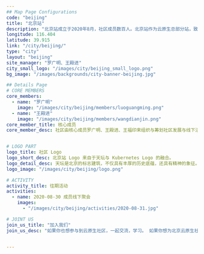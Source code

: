 ```yaml
---
## Map Page Configurations
code: "beijing"
title: "北京站"
description: "北京站成立于2020年8月，社区成员数百人。北京站作为云原生总部分站，致力于汇聚北京当地优秀云原生人才，连接云原生开源社区与开发者，促进云原生技术的交流和推广！站长：罗广明，王殿进。如何加入北京站，请点击下面【查看详情】。"
longitude: 116.404
latitude: 39.915
link: "/city/beijing/"
type: "city"
layout: "beijing"
site_manager: "罗广明、王殿进"
city_small_logo: "/images/city/beijing_small_logo.png"
bg_image: "/images/backgrounds/city-banner-beijing.jpg"

## Details Page
# CORE MEMBERS
core_members:
  - name: "罗广明"
    image: "/images/city/beijing/members/luoguangming.png"
  - name: "王殿进"
    image: "/images/city/beijing/members/wangdianjin.png"
core_member_title: 核心成员
core_member_desc: 社区由核心成员罗广明、王殿进、王福印来组织与筹划社区发展与线下活动等事宜。我们热爱开源事业，热爱云原生技术。希望有更多人加入社区，一起组织线下活动，在北京推广云原生技术。


# LOGO PART
logo_title: 社区 Logo
logo_short_desc: 北京站 Logo 来自于天坛与 Kubernetes Logo 的融合。
logo_detail_desc: 天坛是北京的标志建筑，不仅具有丰厚的历史底蕴，还具有精神的象征。如今如火如荼的云原生技术也正值青春，活力尽现，两者结合相得益彰。我们社区将连接沟通北京的 IT 与云原生，共同促进云原生的落地与繁荣。"
logo_image: "/images/city/beijing/logo.png"

# ACTIVITY
activity_title: 往期活动
activities:
  - name: 2020-08-30 成员线下聚会
    images: 
      - "/images/city/beijing/activities/2020-08-31.jpg"

# JOINT US
join_us_title: "加入我们"
join_us_desc: "如果你也想参与到云原生社区，一起交流，学习。 如果你想为北京云原生社区的强大贡献一份自己的力量，`请扫码关注下方微信公众号`。 如需加入微信群，请通过公众号后台回复「北京站」, 站长将邀请您加入北京站群。"


---
```

